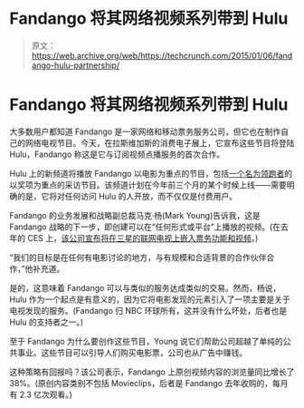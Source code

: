 # Fandango 将其网络视频系列带到 Hulu 

> 原文：<https://web.archive.org/web/https://techcrunch.com/2015/01/06/fandango-hulu-partnership/>

# Fandango 将其网络视频系列带到 Hulu

大多数用户都知道 Fandango 是一家网络和移动票务服务公司，但它也在制作自己的网络电视节目。今天，在拉斯维加斯的消费电子展上，它宣布这些节目将登陆 Hulu，Fandango 称这是它与订阅视频点播服务的首次合作。

Hulu 上的新频道将播放 Fandango 以电影为重点的节目，包括[一个名为领跑者](https://web.archive.org/web/20230315163801/http://www.fandango.com/frontrunners/video_81)的以奖项为重点的采访节目。该频道计划在今年前三个月的某个时候上线——需要明确的是，它将对任何访问 Hulu 的人开放，而不仅仅是付费用户。

Fandango 的业务发展和战略副总裁马克·杨(Mark Young)告诉我，这是 Fandango 战略的下一步，即创建可以在“任何形式或平台”上播放的视频。(在去年的 CES 上，[该公司宣布将在三星的联网电视上嵌入票务功能和视频](https://web.archive.org/web/20230315163801/https://techcrunch.com/2014/01/07/fandango-samsung/)。)

“我们的目标是在任何有电影讨论的地方，与有规模和合适背景的合作伙伴合作，”他补充道。

是的，这意味着 Fandango 可以与类似的服务达成类似的交易。然而，杨说，Hulu 作为一个起点是有意义的，因为它将电影发现的元素引入了一项主要是关于电视发现的服务。(Fandango 归 NBC 环球所有，这并没有什么坏处，后者也是 Hulu 的支持者之一。)

至于 Fandango 为什么要创作这些节目，Young 说它们帮助公司超越了单纯的公共事业。这些节目可以引导人们购买电影票，公司也从广告中赚钱。

这种策略有回报吗？该公司表示，Fandango 上原创视频内容的浏览量同比增长了 38%。(原创内容类别不包括 Movieclips，后者是 Fandango 去年收购的，每月有 2.3 亿次观看。)
